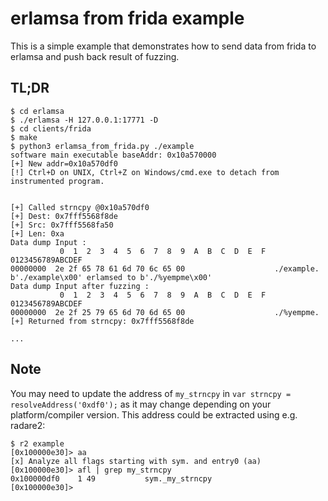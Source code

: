 # erlamsa from frida example

This is a simple example that demonstrates how to send data from frida to erlamsa and push back result of fuzzing. 

## TL;DR

```
$ cd erlamsa
$ ./erlamsa -H 127.0.0.1:17771 -D
$ cd clients/frida
$ make
$ python3 erlamsa_from_frida.py ./example
software main executable baseAddr: 0x10a570000
[+] New addr=0x10a570df0
[!] Ctrl+D on UNIX, Ctrl+Z on Windows/cmd.exe to detach from instrumented program.


[+] Called strncpy @0x10a570df0
[+] Dest: 0x7fff5568f8de
[+] Src: 0x7fff5568fa50
[+] Len: 0xa
Data dump Input :
           0  1  2  3  4  5  6  7  8  9  A  B  C  D  E  F  0123456789ABCDEF
00000000  2e 2f 65 78 61 6d 70 6c 65 00                    ./example.
b'./example\x00' erlamsed to b'./%yempme\x00'
Data dump Input after fuzzing :
           0  1  2  3  4  5  6  7  8  9  A  B  C  D  E  F  0123456789ABCDEF
00000000  2e 2f 25 79 65 6d 70 6d 65 00                    ./%yempme.
[+] Returned from strncpy: 0x7fff5568f8de

...
```

## Note
You may need to update the address of `my_strncpy` in `var strncpy = resolveAddress('0xdf0');` as it may change depending on your platform/compiler version. This address could be extracted using e.g. radare2:
```
$ r2 example
[0x100000e30]> aa
[x] Analyze all flags starting with sym. and entry0 (aa)
[0x100000e30]> afl | grep my_strncpy
0x100000df0    1 49           sym._my_strncpy
[0x100000e30]>
```